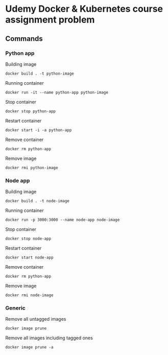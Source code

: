 # Udemy Docker & Kubernetes course assignment problem

## Commands

### Python app

Building image

```
docker build . -t python-image
```

Running container

```
docker run -it --name python-app python-image
```

Stop container 

```
docker stop python-app
```

Restart container

```
docker start -i -a python-app
```

Remove container

```
docker rm python-app
```

Remove image

```
docker rmi python-image
```

### Node app

Building image

```
docker build . -t node-image
```

Running container

```
docker run -p 3000:3000 --name node-app node-image
```

Stop container

```
docker stop node-app
```

Restart container

```
docker start node-app
```

Remove container

```
docker rm python-app
```

Remove image

```
docker rmi node-image
```

### Generic

Remove all untagged images

```
docker image prune
```

Remove all images including tagged ones

```
docker image prune -a
```
